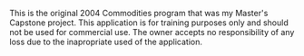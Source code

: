 This is the original 2004 Commodities program that was my Master's Capstone project.  This application is for training purposes only and should not be used for commercial use.  The owner accepts no responsibility of any loss due to the inapropriate used of the application.